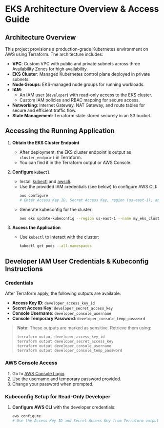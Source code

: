 # EKS Architecture Overview & Access Guide

## Architecture Overview

This project provisions a production-grade Kubernetes environment on AWS using Terraform. The architecture includes:

- **VPC**: Custom VPC with public and private subnets across three Availability Zones for high availability.
- **EKS Cluster**: Managed Kubernetes control plane deployed in private subnets.
- **Node Groups**: EKS-managed node groups for running workloads.
- **IAM**: 
  - An IAM user (`developer`) with read-only access to the EKS cluster.
  - Custom IAM policies and RBAC mapping for secure access.
- **Networking**: Internet Gateway, NAT Gateway, and route tables for secure and efficient traffic flow.
- **State Management**: Terraform state stored securely in an S3 bucket.

## Accessing the Running Application

1. **Obtain the EKS Cluster Endpoint**
   - After deployment, the EKS cluster endpoint is output as `cluster_endpoint` in Terraform.
   - You can find it in the Terraform output or AWS Console.

2. **Configure `kubectl`**
   - Install [kubectl](https://kubernetes.io/docs/tasks/tools/) and [awscli](https://docs.aws.amazon.com/cli/latest/userguide/getting-started-install.html).
   - Use the provided IAM credentials (see below) to configure AWS CLI:
     ```sh
     aws configure
     # Enter Access Key ID, Secret Access Key, region (us-east-1), and output format
     ```
   - Generate kubeconfig for the cluster:
     ```sh
     aws eks update-kubeconfig --region us-east-1 --name my_eks_cluster_name
     ```

3. **Access the Application**
   - Use `kubectl` to interact with the cluster:
     ```sh
     kubectl get pods --all-namespaces
     ```

## Developer IAM User Credentials & Kubeconfig Instructions

### Credentials

After Terraform apply, the following outputs are available:

- **Access Key ID**: `developer_access_key_id`
- **Secret Access Key**: `developer_secret_access_key`
- **Console Username**: `developer_console_username`
- **Console Temporary Password**: `developer_console_temp_password`

> **Note:** These outputs are marked as sensitive. Retrieve them using:
> ```sh
> terraform output developer_access_key_id
> terraform output developer_secret_access_key
> terraform output developer_console_username
> terraform output developer_console_temp_password
> ```

### AWS Console Access

1. Go to [AWS Console Login](https://console.aws.amazon.com/).
2. Use the username and temporary password provided.
3. Change your password when prompted.

### Kubeconfig Setup for Read-Only Developer

1. **Configure AWS CLI** with the developer credentials:
   ```sh
   aws configure
   # Use the Access Key ID and Secret Access Key from Terraform outputs